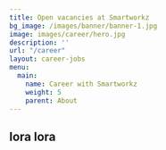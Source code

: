 ```yaml
---
title: Open vacancies at Smartworkz
bg_image: /images/banner/banner-1.jpg
image: images/career/hero.jpg
description: ''
url: "/career"
layout: career-jobs
menu:
  main:
    name: Career with Smartworkz
    weight: 5
    parent: About
---
```

## lora lora
